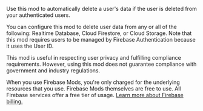Use this mod to automatically delete a user's data if the user is deleted from your authenticated users.

You can configure this mod to delete user data from any or all of the following: Realtime Database, Cloud Firestore, or Cloud Storage. Note that this mod requires users to be managed by Firebase Authentication because it uses the User ID.

This mod is useful in respecting user privacy and fulfilling compliance requirements. However, using this mod does not guarantee compliance with government and industry regulations.

When you use Firebase Mods, you're only charged for the underlying resources that you use. Firebase Mods themselves are free to use. All Firebase services offer a free tier of usage. [Learn more about Firebase billing.](https://firebase.google.com/pricing)
